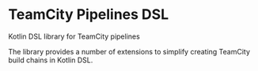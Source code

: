# TeamCity Pipelines DSL
Kotlin DSL library for TeamCity pipelines

The library provides a number of extensions to simplify creating TeamCity build chains in Kotlin DSL.


